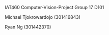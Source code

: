 IAT460 Computer-Vision-Project
Group 17 D101

Michael Tjokrowardojo (301416843)

Ryan Ng (301442370)
